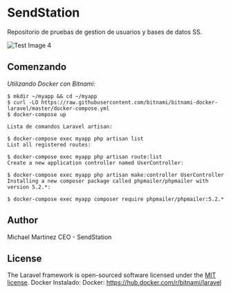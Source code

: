 # SendStation
Repositorio de pruebas de gestion de usuarios y bases de datos SS.

![Test Image 4](https://github.com/mi-martinez/Laravel-Login/blob/master/public/assets/images/sendstation.png)

## Comenzando
_Utilizando Docker con Bitnami:_

```
$ mkdir ~/myapp && cd ~/myapp
$ curl -LO https://raw.githubusercontent.com/bitnami/bitnami-docker-laravel/master/docker-compose.yml
$ docker-compose up
```

```
Lista de comandos Laravel artisan:

$ docker-compose exec myapp php artisan list
List all registered routes:

$ docker-compose exec myapp php artisan route:list
Create a new application controller named UserController:

$ docker-compose exec myapp php artisan make:controller UserController
Installing a new composer package called phpmailer/phpmailer with version 5.2.*:

$ docker-compose exec myapp composer require phpmailer/phpmailer:5.2.*
```
## Author
Michael Martinez
CEO - SendStation

## License

The Laravel framework is open-sourced software licensed under the [MIT license](https://opensource.org/licenses/MIT).
Docker Instalado:  Docker: https://hub.docker.com/r/bitnami/laravel

